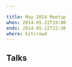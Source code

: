 ```yaml
---

title: May 2014 Meetup
when: 2014-05-22T19:00
ends: 2014-05-22T22:30
where: bitcrowd
---
```


## Talks


